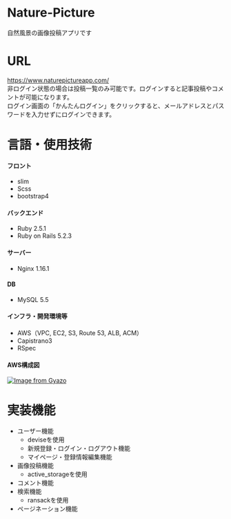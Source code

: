 # Nature-Picture
自然風景の画像投稿アプリです<br>

# URL
https://www.naturepictureapp.com/ <br>
非ログイン状態の場合は投稿一覧のみ可能です。ログインすると記事投稿やコメントが可能になります。<br>
ログイン画面の「かんたんログイン」をクリックすると、メールアドレスとパスワードを入力せずにログインできます。

# 言語・使用技術
#### フロント
- slim
- Scss
- bootstrap4

#### バックエンド
- Ruby 2.5.1
- Ruby on Rails 5.2.3

#### サーバー
- Nginx 1.16.1

#### DB
- MySQL 5.5

#### インフラ・開発環境等
- AWS（VPC, EC2, S3, Route 53, ALB, ACM）
- Capistrano3
- RSpec

#### AWS構成図
[![Image from Gyazo](https://i.gyazo.com/d589ba69eebf082b5ca05d36ef19b41e.png)](https://gyazo.com/d589ba69eebf082b5ca05d36ef19b41e)

# 実装機能
- ユーザー機能
  - deviseを使用
  - 新規登録・ログイン・ログアウト機能
  - マイページ・登録情報編集機能
- 画像投稿機能
  - active_storageを使用
- コメント機能
- 検索機能
  - ransackを使用
- ページネーション機能
